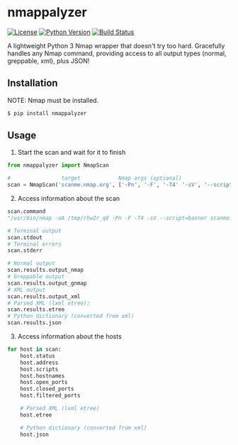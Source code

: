 # nmappalyzer

[![License](https://img.shields.io/badge/license-GPLv3-blue.svg)](https://raw.githubusercontent.com/blacklanternsecurity/nmappalyzer/master/LICENSE)
[![Python Version](https://img.shields.io/badge/python-3.6+-blue)](https://www.python.org)
[![Build Status](https://github.com/blacklanternsecurity/nmappalyzer/workflows/Nmappalyzer%20Test%20Scan/badge.svg)](https://github.com/blacklanternsecurity/nmappalyzer/actions/workflows/scan-test.yml")

A lightweight Python 3 Nmap wrapper that doesn't try too hard. Gracefully handles any Nmap command, providing access to all output types (normal, greppable, xml), plus JSON!

## Installation
NOTE: Nmap must be installed.
~~~bash
$ pip install nmappalyzer
~~~

## Usage
1. Start the scan and wait for it to finish
~~~python
from nmappalyzer import NmapScan

#                target            Nmap args (optional)
scan = NmapScan('scanme.nmap.org', ['-Pn', '-F', '-T4' '-sV', '--script=banner'])
~~~
2. Access information about the scan
~~~python
scan.command
"/usr/bin/nmap -oA /tmp/rhw2r_q9 -Pn -F -T4 -sV --script=banner scanme.nmap.org"

# Terminal output
scan.stdout
# Terminal errors
scan.stderr

# Normal output
scan.results.output_nmap
# Greppable output
scan.results.output_gnmap
# XML output
scan.results.output_xml
# Parsed XML (lxml etree):
scan.results.etree
# Python dictionary (converted from xml)
scan.results.json
~~~
3. Access information about the hosts
~~~python
for host in scan:
    host.status
    host.address
    host.scripts
    host.hostnames
    host.open_ports
    host.closed_ports
    host.filtered_ports

    # Parsed XML (lxml etree)
    host.etree

    # Python dictionary (converted from xml)
    host.json
~~~